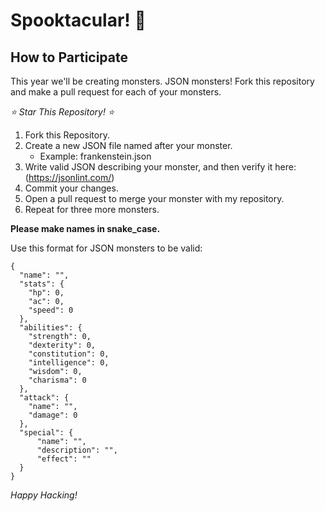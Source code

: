 # Spooktacular! 🎃

## How to Participate
This year we'll be creating monsters. JSON monsters! Fork this repository and make a pull request for each of your monsters.

*⭐ Star This Repository! ⭐*

1. Fork this Repository.
2. Create a new JSON file named after your monster.
    * Example: frankenstein.json
3. Write valid JSON describing your monster, and then verify it here: (https://jsonlint.com/)
4. Commit your changes.
5. Open a pull request to merge your monster with my repository.
6. Repeat for three more monsters.

**Please make names in snake_case.**

Use this format for JSON monsters to be valid:

```
{
  "name": "",
  "stats": {
    "hp": 0,
    "ac": 0,
    "speed": 0
  },
  "abilities": {
    "strength": 0,
    "dexterity": 0,
    "constitution": 0,
    "intelligence": 0,
    "wisdom": 0,
    "charisma": 0
  },
  "attack": {
    "name": "",
    "damage": 0
  },
  "special": {
      "name": "",
      "description": "",
      "effect": ""
  }
}
```

*Happy Hacking!*

